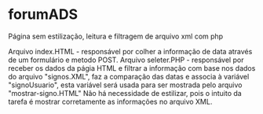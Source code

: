 # forumADS
Página sem estilização, leitura e filtragem de arquivo xml com php

Arquivo index.HTML - responsável por colher a informação de data através de um formulário e metodo POST.
Arquivo seleter.PHP - responsável por receber os dados da págia HTML e filtrar a informação com base
nos dados do arquivo "signos.XML", faz a comparação das datas e associa à variável "signoUsuario",
esta variável será usada para ser mostrada pelo arquivo "mostrar-signo.HTML"
Não há necessidade de estilizar, pois o intuito da tarefa é mostrar corretamente as informações no arquivo XML.
